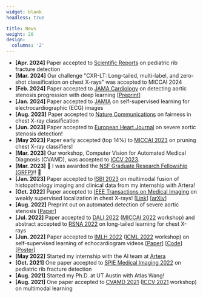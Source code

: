```yaml
---
widget: blank
headless: true

title: News
weight: 20
design:
  columns: '2'
---
```


* <b>[Apr. 2024]</b> Paper accepted to [Scientific Reports](https://www.nature.com/srep/) on pediatric rib fracture detection
* <b>[Mar. 2024]</b> Our challenge "CXR-LT: Long-tailed, multi-label, and zero-shot classification on chest X-rays" was accepted to MICCAI 2024
* <b>[Feb. 2024]</b> Paper accepted to [JAMA Cardiology](https://jamanetwork.com/journals/jamacardiology) on detecting aortic stenosis progression with deep learning [[Preprint](https://www.medrxiv.org/content/10.1101/2023.09.28.23296234v2)]
* <b>[Jan. 2024]</b> Paper accepted to [JAMIA](https://academic.oup.com/jamia) on self-supervised learning for electrocardiographic (ECG) images
* <b>[Aug. 2023]</b> Paper accepted to [Nature Communications](https://www.nature.com/ncomms/) on fairness in chest X-ray classification
* <b>[Jun. 2023]</b> Paper accepted to [European Heart Journal](https://academic.oup.com/eurheartj) on severe aortic stenosis detection!
* <b>[May 2023]</b> Paper early accepted (top 14%) to [MICCAI 2023](https://conferences.miccai.org/2023/en/) on pruning chest X-ray classifiers!
* <b>[Mar. 2023]</b> Our workshop, Computer Vision for Automated Medical Diagnosis (CVAMD), was accepted to [ICCV 2023](https://iccv2023.thecvf.com/).
* <b>[Mar. 2023]</b> :tada: I was awarded the [NSF Graduate Research Fellowship (GRFP)](https://www.nsfgrfp.org/)!! :tada:
* <b>[Jan. 2023]</b> Paper accepted to [ISBI 2023](http://2023.biomedicalimaging.org/en/) on multimodal fusion of histopathology imaging and clinical data from my internship with Artera!
* <b>[Oct. 2022]</b> Paper accepted to [IEEE Transactions on Medical Imaging](https://www.embs.org/tmi/) on weakly supervised localization in chest X-rays! [[Link](https://ieeexplore.ieee.org/document/9930800)] [[arXiv](https://arxiv.org/abs/2207.04394)]
* <b>[Aug. 2022]</b> Preprint out on automated detection of severe aortic stenosis [[Paper](https://www.medrxiv.org/content/10.1101/2022.08.30.22279413v1)]
* <b>[Jul. 2022]</b> Paper accepted to [DALI 2022](https://dali-miccai.github.io/) ([MICCAI 2022](https://conferences.miccai.org/2022/en/) workshop) and abstract accepted to [RSNA 2022](https://www.rsna.org/annual-meeting) on long-tailed learning for chest X-rays
* <b>[Jun. 2022]</b> Paper accepted to [IMLH 2022](https://sites.google.com/view/imlh2022/home?authuser=0) ([ICML 2022](https://icml.cc/) workshop) on self-supervised learning of echocardiogram videos [[Paper](https://arxiv.org/abs/2207.11581)] [[Code](https://github.com/cards-yale/echo-ssl-aortic-stenosis)] [[Poster](/media/imlh_2022_poster.pdf)]
* <b>[May 2022]</b> Started my internship with the AI team at [Artera](https://artera.ai/)
* <b>[Oct. 2021]</b> One paper accepted to [SPIE Medical Imaging 2022](https://spie.org/MI22/conferencedetails/computer-aided-diagnosis?enableBackToBrowse=true) on pediatric rib fracture detection
* <b>[Aug. 2021]</b> Started my Ph.D. at UT Austin with Atlas Wang!
* <b>[Aug. 2021]</b> One paper accepted to [CVAMD 2021](https://sites.google.com/view/CVAMD2021/) ([ICCV 2021](http://iccv2021.thecvf.com/home) workshop) on multimodal learning
